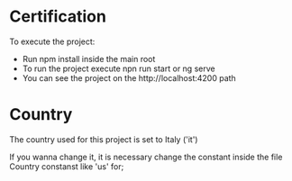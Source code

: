 # Certification

To execute the project:

- Run npm install inside the main root
- To run the project execute npn run start or ng serve
- You can see the project on the http://localhost:4200 path


# Country 
The country used for this project is set to Italy ('it') 

If you wanna change it, it is necessary change the constant inside the file Country constanst like 'us' for; 

